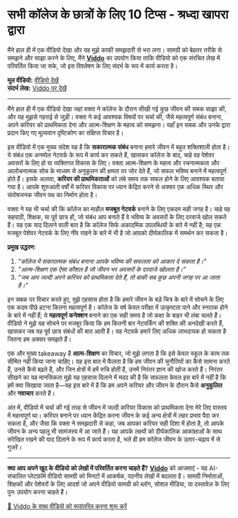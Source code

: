 # सभी कॉलेज के छात्रों के लिए 10 टिप्स - श्रध्दा खापरा द्वारा

मैंने हाल ही में एक वीडियो देखा और यह मुझे काफी समझदारी से भरा लगा। सामग्री को बेहतर तरीके से समझने और साझा करने के लिए, मैंने **[Viddo](https://viddo.pro/)** का उपयोग किया ताकि वीडियो को एक संरचित लेख में परिवर्तित किया जा सके, जो इस विश्लेषण के लिए संदर्भ के रूप में कार्य करता है।

**मूल वीडियो:** [वीडियो देखें](https://www.youtube.com/watch?v=HTnYadnefBA)  
**संदर्भ लेख:** [Viddo पर देखें](https://viddo.pro/zh/video-result/69e50c1b-69c2-4600-9764-a15032be19bc)

---

मैंने हाल ही में एक वीडियो देखा जहां वक्ता ने कॉलेज के दौरान सीखी गई कुछ जीवन की सबक साझा की, और यह मुझसे गहराई से जुड़ी। वक्ता ने कई आवश्यक विषयों पर चर्चा की, जैसे महत्वपूर्ण संबंध बनाना, अपने करियर को प्राथमिकता देना और आत्म-शिक्षण के महत्व को समझना। यहाँ इन सबक और उनके द्वारा प्रदान किए गए मूल्यवान दृष्टिकोण का संक्षिप्त विचार है।

इस वीडियो में एक मुख्य संदेश यह है कि **सकारात्मक संबंध** बनाना हमारे जीवन में बहुत शक्तिशाली होता है। ये संबंध एक अनमोल नेटवर्क के रूप में कार्य कर सकते हैं, खासकर कॉलेज के बाद, चाहे वह पेशेवर अवसरों के लिए हो या व्यक्तिगत विकास के लिए। वक्ता आत्म-शिक्षण के महत्व और रचनात्मकता और आलोचनात्मक सोच के माध्यम से अनुकूलन की क्षमता पर जोर देते हैं, जो सफल भविष्य बनाने में महत्वपूर्ण होते हैं। इसके अलावा, **करियर की प्राथमिकताओं** को लंबे समय तक सफल होने के लिए आवश्यक बताया गया है। आपके शुरुआती वर्षों में करियर विकास पर ध्यान केंद्रित करने से अक्सर एक अधिक स्थिर और संतोषजनक जीवन पथ का निर्माण होता है।

वक्ता ने यह भी चर्चा की कि कॉलेज का माहौल **मजबूत नेटवर्क** बनाने के लिए एकदम सही जगह है। चाहे वह सहपाठी, शिक्षक, या पूर्व छात्र हों, जो संबंध आप बनाते हैं वे भविष्य के अवसरों के लिए दरवाजे खोल सकते हैं। यह एक याद दिलाने वाली बात है कि कॉलेज सिर्फ अकादमिक उपलब्धियों के बारे में नहीं है; यह एक मजबूत पेशेवर नेटवर्क के लिए नींव रखने के बारे में भी है जो आपको दीर्घकालिक में समर्थन कर सकता है।

**प्रमुख उद्धरण**:
1. *"कॉलेज में सकारात्मक संबंध बनाना आपके भविष्य की सफलता को आकार दे सकता है।"*
2. *"आत्म-शिक्षण एक ऐसा कौशल है जो जीवन भर अवसरों के दरवाजे खोलता है।"*
3. *"जब आप जल्दी अपने करियर को प्राथमिकता देते हैं, तो बाकी सब कुछ अपनी जगह पर आ जाता है।"*

इन सबक पर विचार करते हुए, मुझे एहसास होता है कि हमारे जीवन के बड़े चित्र के बारे में सोचने के लिए एक कदम पीछे हटना कितना महत्वपूर्ण है। कॉलेज के वर्ष केवल परीक्षा में उत्कृष्टता पाने और स्नातक होने के बारे में नहीं हैं; ये **महत्वपूर्ण कनेक्शन** बनाने का एक सही समय है जो कक्षा के बाहर भी लंबा चलते हैं। वीडियो ने मुझे यह सोचने पर मजबूर किया कि हम कितनी बार नेटवर्किंग की शक्ति की अनदेखी करते हैं, खासकर जब यह पूर्व छात्र संबंधों की बात आती है। यह नेटवर्क हमारे लिए अधिक लाभदायक हो सकता है जितना हम अक्सर समझते हैं।

एक और मुख्य takeaway है **आत्म-शिक्षण** का विचार, जो मुझे लगता है कि इसे केवल स्कूल के काम तक सीमित नहीं किया जाना चाहिए। यह इस बात में फैलता है कि हम जीवन की चुनौतियों का कैसे सामना करते हैं, उनसे कैसे बढ़ते हैं, और जिन क्षेत्रों में हमें रुचि होती है, उनमें निरंतर ज्ञान की खोज करते हैं। निरंतर सीखने का यह मानसिकता मुझे यह एहसास दिलाने में मदद की है कि सफलता केवल इस बारे में नहीं है कि हमें क्या सिखाया जाता है—यह इस बारे में है कि हम अपने करियर और जीवन के दौरान कैसे **अनुकूलित** और **नवाचार** करते हैं।

अंत में, वीडियो में चर्चा की गई तरह से जीवन में जल्दी करियर विकास को प्राथमिकता देना मेरे लिए वास्तव में महत्वपूर्ण था। करियर बनाने पर ध्यान केंद्रित करना जीवन के कई अन्य क्षेत्रों में लहर प्रभाव पैदा कर सकता है, और जैसा कि वक्ता ने समझदारी से कहा, जब आपका करियर सही दिशा में होता है, तो आपके जीवन के अन्य पहलू भी सामंजस्य में आ जाते हैं। यह आपके लक्ष्यों को दीर्घकालिक आकांक्षाओं के साथ संरेखित रखने की याद दिलाने के रूप में कार्य करता है, भले ही हम कॉलेज जीवन के उतार-चढ़ाव में से गुजरें।

---

**क्या आप अपने खुद के वीडियो को लेखों में परिवर्तित करना चाहते हैं?** **[Viddo](https://viddo.pro/)** को आजमाएं - यह AI-संचालित प्लेटफ़ॉर्म वीडियो सामग्री को मिनटों में आकर्षक, पठनीय लेखों में बदलता है। सामग्री निर्माताओं, शिक्षकों और पेशेवरों के लिए आदर्श जो अपने वीडियो सामग्री को ब्लॉग, सोशल मीडिया, या दस्तावेज़ के लिए पुनः उपयोग करना चाहते हैं।

[🚀 Viddo के साथ वीडियो को रूपांतरित करना शुरू करें](https://viddo.pro/)